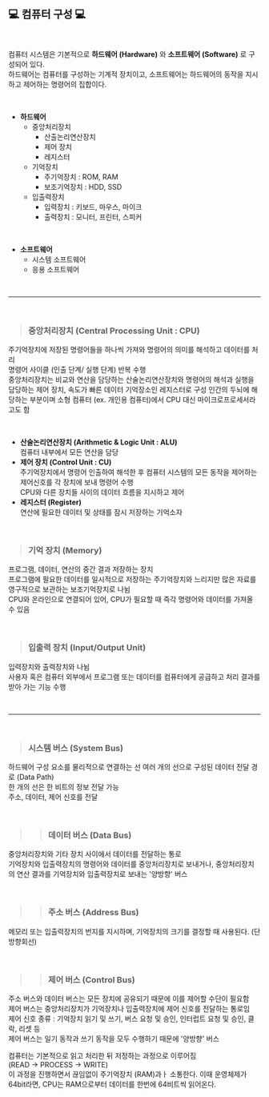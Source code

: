 ##  💻  컴퓨터 구성 💻 

<br>

컴퓨터 시스템은 기본적으로 **하드웨어 (Hardware)** 와 **소프트웨어 (Software)** 로 구성되어 있다.    
하드웨어는 컴퓨터를 구성하는 기계적 장치이고, 소프트웨어는 하드웨어의 동작을 지시하고 제어하는 명령어의 집합이다.

<br>

* **하드웨어** 
    * 중앙처리장치
        * 산출논리연산장치
        * 제어 장치
        * 레지스터
    * 기억장치
        * 주기억장치 : ROM, RAM
        * 보조기억장치 : HDD, SSD
    * 입출력장치
        * 입력장치 : 키보드, 마우스, 마이크
        * 출력장치 : 모니터, 프린터, 스피커

<br>

* **소프트웨어**
    * 시스템 소프트웨어
    * 응용 소프트웨어

<br>

---

<br>

>### 중앙처리장치 (Central Processing Unit : CPU)
주기억장치에 저장된 명령어들을 하나씩 가져와 명령어의 의미를 해석하고 데이터를 처리    
명령어 사이클 (인출 단계/ 실행 단계) 반복 수행     
중앙처리장치는 비교와 연산을 담당하는  산술논리연산장치와 명령어의 해석과 실행을 담당하는  제어 장치, 속도가 빠른 데이터 기억장소인  레지스터로 구성
인간의 두뇌에 해당하는 부분이며 소형 컴퓨터 (ex. 개인용 컴퓨터)에서 CPU 대신 마이크로프로세서라고도 함    

<br>

* **산술논리연산장치 (Arithmetic & Logic Unit : ALU)**    
컴퓨터 내부에서 모든 연산을 담당 
* **제어 장치 (Control Unit : CU)**     
주기억장치에서 명령어 인출하여 해석한 후 컴퓨터 시스템의 모든 동작을 제어하는 제어신호를 각 장치에 보내 명령어 수행        
CPU와 다른 장치들 사이의 데이터 흐름을 지시하고 제어 
* **레지스터 (Register)**      
연산에 필요한 데이터 및 상태를 잠시 저장하는 기억소자      

<br>

>### 기억 장치 (Memory) 
프로그램, 데이터, 연산의 중간 결과 저장하는 장치    
프로그램에 필요한 데이터를 일시적으로 저장하는 주기억장치와 느리지만 많은 자료를 영구적으로 보관하는 보조기억장치로 나뉨        
CPU와 온라인으로 연결되어 있어, CPU가 필요할 때 즉각 명령어와 데이터를 가져올 수 있음   

<br>    
        
>### 입출력 장치 (Input/Output Unit)
입력장치와 출력장치와 나뉨      
사용자 혹은 컴퓨터 외부에서 프로그램 또는 데이터를 컴퓨터에게 공급하고 처리 결과를 받아 가는 기능 수행  

<br>

---

<br>

>### 시스템 버스 (System Bus)
하드웨어 구성 요소를 물리적으로 연결하는 선 
여러 개의 선으로 구성된 데이터 전달 경로 (Data Path)    
한 개의 선은 한 비트의 정보 전달 가능   
주소, 데이터, 제어 신호를 전달  

<br>

>>### 데이터 버스 (Data Bus)
중앙처리장치와 기타 장치 사이에서 데이터를 전달하는 통로    
기억장치와 입출력장치의 명령어와 데이터를 중앙처리장치로 보내거나, 중앙처리장치의 연산 결과를 기억장치와 입출력장치로 보내는 '양방향' 버스

<br>

>>### 주소 버스 (Address Bus)
메모리 또는 입출력장치의 번지를 지시하며, 기억장치의 크기를 결정할 때 사용된다. (단방향회선)

<br>

>>### 제어 버스 (Control Bus)
주소 버스와 데이터 버스는 모든 장치에 공유되기 때문에 이를 제어할 수단이 필요함     
제어 버스는 중앙처리장치가 기억장치나 입출력장치에 제어 신호를 전달하는 통로임      
제어 신호 종류 : 기억장치 읽기 및 쓰기, 버스 요청 및 승인, 인터럽트 요청 및 승인, 클락, 리셋 등     
제어 버스는 일기 동작과 쓰기 동작을 모두 수행하기 때문에 '양방향' 버스      

컴퓨터는 기본적으로 읽고 처리한 뒤 저정하는 과정으로 이루어짐       
(READ → PROCESS → WRITE)    
이 과정을 진행하면서 끊임없이 주기억장치 (RAM)과ㅏ 소통한다. 이때 운영체제가 64bit라면, CPU는 RAM으로부터 데이터를 한번에 64비트씩 읽어온다.    